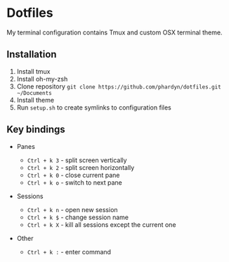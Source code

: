# Dotfiles
My terminal configuration contains Tmux and custom OSX terminal theme.

## Installation
1. Install tmux
2. Install oh-my-zsh
3. Clone repository `git clone https://github.com/phardyn/dotfiles.git ~/Documents`
4. Install theme
5. Run `setup.sh` to create symlinks to configuration files

## Key bindings
- Panes
  - `Ctrl + k 3` - split screen vertically
  - `Ctrl + k 2` - split screen horizontally
  - `Ctrl + k 0` - close current pane
  - `Ctrl + k o` - switch to next pane

- Sessions
  - `Ctrl + k n` - open new session
  - `Ctrl + k $` - change session name
  - `Ctrl + k X` - kill all sessions except the current one

- Other
  - `Ctrl + k :` - enter command
